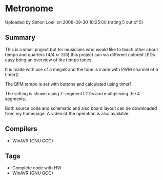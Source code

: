# Metronome

Uploaded by Simon Loell on 2008-09-30 10:25:00 (rating 5 out of 5)

## Summary

This is a small project but for musicians who would like to teach other about tempo and quarters (4/4 or 3/3) this project can via different colored LEDs easy bring an overview of the tempo tones.


It is made with use of a mega8 and the tone is made with PWM channel of a timer2.  

The BPM tempo is set with buttons and calculated using timer1.  

The setting is shown using 7-segment LCDs and multiplexing the 4 segments.


Both source code and schematic and also board layout can be downloaded from my homepage. A video of the operation is also available.

## Compilers

- WinAVR (GNU GCC)

## Tags

- Complete code with HW
- WinAVR (GNU GCC)
